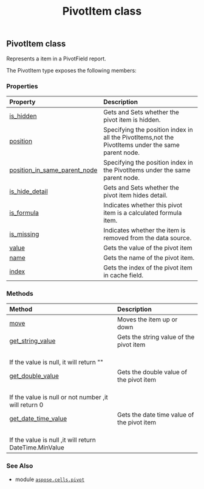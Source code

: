 ﻿---
title: PivotItem class
second_title: Aspose.Cells for Python via .NET API References
description: 
type: docs
weight: 140
url: /aspose.cells.pivot/pivotitem/
is_root: false
---

## PivotItem class

Represents a item in a PivotField report.



The PivotItem type exposes the following members:

### Properties
| Property | Description |
| :- | :- |
| [is_hidden](/cells/python-net/aspose.cells.pivot/pivotitem/is_hidden) | Gets and Sets whether the pivot item is hidden. |
| [position](/cells/python-net/aspose.cells.pivot/pivotitem/position) | Specifying the position index in all the PivotItems,not the PivotItems under the same parent node. |
| [position_in_same_parent_node](/cells/python-net/aspose.cells.pivot/pivotitem/position_in_same_parent_node) | Specifying the position index in the PivotItems under the same parent node. |
| [is_hide_detail](/cells/python-net/aspose.cells.pivot/pivotitem/is_hide_detail) | Gets and Sets whether the pivot item hides detail. |
| [is_formula](/cells/python-net/aspose.cells.pivot/pivotitem/is_formula) | Indicates whether this pivot item is a calculated formula item. |
| [is_missing](/cells/python-net/aspose.cells.pivot/pivotitem/is_missing) | Indicates whether the item is removed from the data source. |
| [value](/cells/python-net/aspose.cells.pivot/pivotitem/value) | Gets the value of the pivot item |
| [name](/cells/python-net/aspose.cells.pivot/pivotitem/name) | Gets the name of the pivot item. |
| [index](/cells/python-net/aspose.cells.pivot/pivotitem/index) | Gets the index of the pivot item in cache field. |


### Methods
| Method | Description |
| :- | :- |
| [move](/cells/python-net/aspose.cells.pivot/pivotitem/move/#int-bool) | Moves the item up or down |
| [get_string_value](/cells/python-net/aspose.cells.pivot/pivotitem/get_string_value/#) | Gets the string value of the pivot item<br/>If the value is null, it will return "" |
| [get_double_value](/cells/python-net/aspose.cells.pivot/pivotitem/get_double_value/#) | Gets the double value of the pivot item<br/>If the value is null or not number ,it will return 0 |
| [get_date_time_value](/cells/python-net/aspose.cells.pivot/pivotitem/get_date_time_value/#) | Gets the date time value of the pivot item<br/>If the value is null ,it will return DateTime.MinValue |



### See Also
* module [`aspose.cells.pivot`](..)
